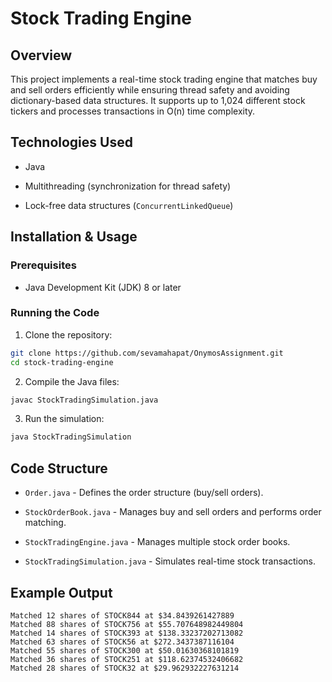 # Stock Trading Engine

## Overview

This project implements a real-time stock trading engine that matches buy and sell orders efficiently while ensuring thread safety and avoiding dictionary-based data structures. It supports up to 1,024 different stock tickers and processes transactions in O(n) time complexity.

## Technologies Used

- Java

- Multithreading (synchronization for thread safety)

- Lock-free data structures (`ConcurrentLinkedQueue`)

## Installation & Usage

### Prerequisites

- Java Development Kit (JDK) 8 or later

### Running the Code

1. Clone the repository:
```bash
git clone https://github.com/sevamahapat/OnymosAssignment.git
cd stock-trading-engine
```

2. Compile the Java files:
```bash
javac StockTradingSimulation.java
```

3. Run the simulation:
``` bash
java StockTradingSimulation
```

## Code Structure

- `Order.java` - Defines the order structure (buy/sell orders).

- `StockOrderBook.java` - Manages buy and sell orders and performs order matching.

- `StockTradingEngine.java` - Manages multiple stock order books.

- `StockTradingSimulation.java` - Simulates real-time stock transactions.

## Example Output
```
Matched 12 shares of STOCK844 at $34.8439261427889
Matched 88 shares of STOCK756 at $55.707648982449804
Matched 14 shares of STOCK393 at $138.33237202713082
Matched 63 shares of STOCK56 at $272.3437387116104
Matched 55 shares of STOCK300 at $50.01630368101819
Matched 36 shares of STOCK251 at $118.62374532406682
Matched 28 shares of STOCK32 at $29.962932227631214
```
